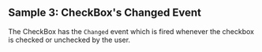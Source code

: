 ## Sample 3: CheckBox's Changed Event

The CheckBox has the `Changed` event which is fired whenever the checkbox is checked or unchecked by the user.